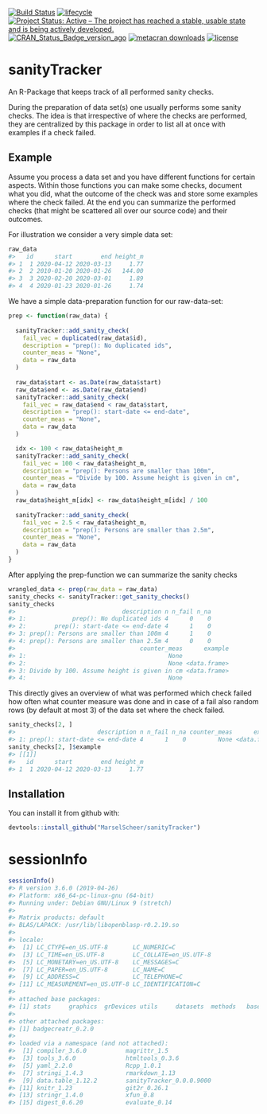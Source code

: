 
<!-- README.md is generated from README.Rmd. Please edit that file -->

[![Build
Status](https://travis-ci.org/MarselScheer/sanityTracker.svg?branch=master)](https://travis-ci.org/MarselScheer/sanityTracker)
[![lifecycle](https://img.shields.io/badge/lifecycle-experimental-orange.svg)](https://www.tidyverse.org/lifecycle/#experimental)
[![Project Status: Active – The project has reached a stable, usable
state and is being actively
developed.](https://www.repostatus.org/badges/latest/active.svg)](https://www.repostatus.org/#active)
[![CRAN\_Status\_Badge\_version\_ago](https://www.r-pkg.org/badges/version-ago/sanityTracker)](https://cran.r-project.org/package=sanityTracker)
[![metacran
downloads](https://cranlogs.r-pkg.org/badges/sanityTracker)](https://cran.r-project.org/package=sanityTracker)
[![license](https://img.shields.io/badge/license-GPL--3-blue.svg)](https://www.gnu.org/licenses/gpl-3.0.en.html)

# sanityTracker

An R-Package that keeps track of all performed sanity checks.

During the preparation of data set(s) one usually performs some sanity
checks. The idea is that irrespective of where the checks are performed,
they are centralized by this package in order to list all at once with
examples if a check failed.

## Example

Assume you process a data set and you have different functions for
certain aspects. Within those functions you can make some checks,
document what you did, what the outcome of the check was and store some
examples where the check failed. At the end you can summarize the
performed checks (that might be scattered all over our source code) and
their outcomes.

For illustration we consider a very simple data set:

``` r
raw_data
#>   id      start        end height_m
#> 1  1 2020-04-12 2020-03-13     1.77
#> 2  2 2010-01-20 2020-01-26   144.00
#> 3  3 2020-02-20 2020-03-01     1.89
#> 4  4 2020-01-23 2020-01-26     1.74
```

We have a simple data-preparation function for our raw-data-set:

``` r
prep <- function(raw_data) {
  
  sanityTracker::add_sanity_check(
    fail_vec = duplicated(raw_data$id),
    description = "prep(): No duplicated ids",
    counter_meas = "None",
    data = raw_data
  )
  
  raw_data$start <- as.Date(raw_data$start)
  raw_data$end <- as.Date(raw_data$end)
  sanityTracker::add_sanity_check(
    fail_vec = raw_data$end < raw_data$start,
    description = "prep(): start-date <= end-date",
    counter_meas = "None",
    data = raw_data
  )

  idx <- 100 < raw_data$height_m
  sanityTracker::add_sanity_check(
    fail_vec = 100 < raw_data$height_m,
    description = "prep(): Persons are smaller than 100m",
    counter_meas = "Divide by 100. Assume height is given in cm",
    data = raw_data
  )
  raw_data$height_m[idx] <- raw_data$height_m[idx] / 100
  
  sanityTracker::add_sanity_check(
    fail_vec = 2.5 < raw_data$height_m,
    description = "prep(): Persons are smaller than 2.5m",
    counter_meas = "None",
    data = raw_data
  )
}
```

After applying the prep-function we can summarize the sanity checks

``` r
wrangled_data <- prep(raw_data = raw_data)
sanity_checks <- sanityTracker::get_sanity_checks()
sanity_checks
#>                              description n n_fail n_na
#> 1:             prep(): No duplicated ids 4      0    0
#> 2:        prep(): start-date <= end-date 4      1    0
#> 3: prep(): Persons are smaller than 100m 4      1    0
#> 4: prep(): Persons are smaller than 2.5m 4      0    0
#>                                   counter_meas      example
#> 1:                                        None             
#> 2:                                        None <data.frame>
#> 3: Divide by 100. Assume height is given in cm <data.frame>
#> 4:                                        None
```

This directly gives an overview of what was performed which check failed
how often what counter measure was done and in case of a fail also
random rows (by default at most 3) of the data set where the check
failed.

``` r
sanity_checks[2, ]
#>                       description n n_fail n_na counter_meas      example
#> 1: prep(): start-date <= end-date 4      1    0         None <data.frame>
sanity_checks[2, ]$example
#> [[1]]
#>   id      start        end height_m
#> 1  1 2020-04-12 2020-03-13     1.77
```

## Installation

You can install it from github with:

``` r
devtools::install_github("MarselScheer/sanityTracker")
```

# sessionInfo

``` r
sessionInfo()
#> R version 3.6.0 (2019-04-26)
#> Platform: x86_64-pc-linux-gnu (64-bit)
#> Running under: Debian GNU/Linux 9 (stretch)
#> 
#> Matrix products: default
#> BLAS/LAPACK: /usr/lib/libopenblasp-r0.2.19.so
#> 
#> locale:
#>  [1] LC_CTYPE=en_US.UTF-8       LC_NUMERIC=C              
#>  [3] LC_TIME=en_US.UTF-8        LC_COLLATE=en_US.UTF-8    
#>  [5] LC_MONETARY=en_US.UTF-8    LC_MESSAGES=C             
#>  [7] LC_PAPER=en_US.UTF-8       LC_NAME=C                 
#>  [9] LC_ADDRESS=C               LC_TELEPHONE=C            
#> [11] LC_MEASUREMENT=en_US.UTF-8 LC_IDENTIFICATION=C       
#> 
#> attached base packages:
#> [1] stats     graphics  grDevices utils     datasets  methods   base     
#> 
#> other attached packages:
#> [1] badgecreatr_0.2.0
#> 
#> loaded via a namespace (and not attached):
#>  [1] compiler_3.6.0           magrittr_1.5            
#>  [3] tools_3.6.0              htmltools_0.3.6         
#>  [5] yaml_2.2.0               Rcpp_1.0.1              
#>  [7] stringi_1.4.3            rmarkdown_1.13          
#>  [9] data.table_1.12.2        sanityTracker_0.0.0.9000
#> [11] knitr_1.23               git2r_0.26.1            
#> [13] stringr_1.4.0            xfun_0.8                
#> [15] digest_0.6.20            evaluate_0.14
```
